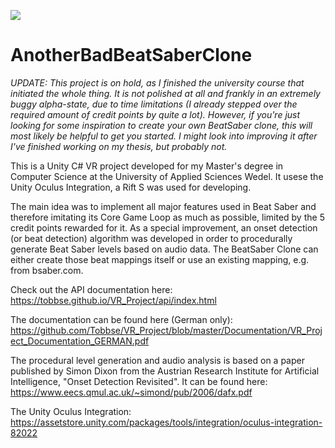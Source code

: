 ![](https://github.com/Tobbse/VR_Project/blob/master/Documentation/nitro_screenshot_150919.PNG)

# AnotherBadBeatSaberClone
*UPDATE:
This project is on hold, as I finished the university course that initiated the whole thing. It is not polished at all and frankly in an extremely buggy alpha-state, due to time limitations (I already stepped over the required amount of credit points by quite a lot).
However, if you're just looking for some inspiration to create your own BeatSaber clone, this will most likely be helpful to get you started. I might look into improving it after I've finished working on my thesis, but probably not.*

This is a Unity C# VR project developed for my Master's degree in Computer Science at the University of Applied Sciences Wedel. It usese the Unity Oculus Integration, a Rift S was used for developing.

The main idea was to implement all major features used in Beat Saber and therefore imitating its Core Game Loop as much as possible, limited by the 5 credit points rewarded for it. As a special improvement, an onset detection (or beat detection) algorithm was developed in order to procedurally generate Beat Saber levels based on audio data. The BeatSaber Clone can either create those beat mappings itself or use an existing mapping, e.g. from bsaber.com.

Check out the API documentation here:
https://tobbse.github.io/VR_Project/api/index.html

The documentation can be found here (German only):
https://github.com/Tobbse/VR_Project/blob/master/Documentation/VR_Project_Documentation_GERMAN.pdf

The procedural level generation and audio analysis is based on a paper published by Simon Dixon from the Austrian Research Institute for Artificial Intelligence, "Onset Detection Revisited". It can be found here:
https://www.eecs.qmul.ac.uk/~simond/pub/2006/dafx.pdf

The Unity Oculus Integration:
https://assetstore.unity.com/packages/tools/integration/oculus-integration-82022
